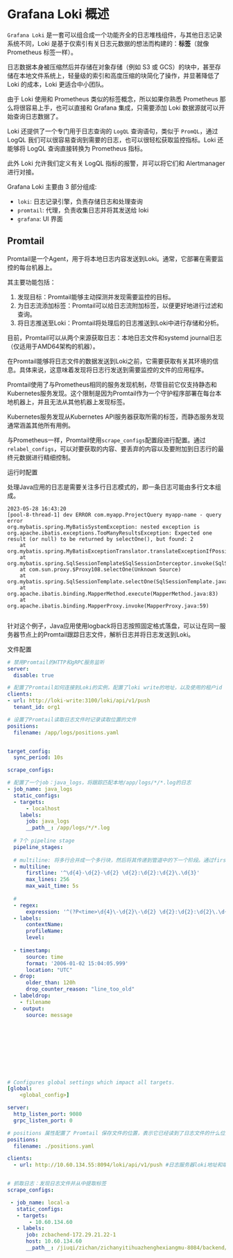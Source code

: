 

# Grafana Loki 概述

`Grafana Loki` 是一套可以组合成一个功能齐全的日志堆栈组件，与其他日志记录系统不同，Loki 是基于仅索引有关日志元数据的想法而构建的：**标签**（就像 Prometheus 标签一样）。

日志数据本身被压缩然后并存储在对象存储（例如 S3 或 GCS）的块中，甚至存储在本地文件系统上，轻量级的索引和高度压缩的块简化了操作，并显著降低了 Loki 的成本，Loki 更适合中小团队。

由于 Loki 使用和 Prometheus 类似的标签概念，所以如果你熟悉 Prometheus 那么将很容易上手，也可以直接和 Grafana 集成，只需要添加 Loki 数据源就可以开始查询日志数据了。

Loki 还提供了一个专门用于日志查询的 `LogQL` 查询语句，类似于 `PromQL`，通过 LogQL 我们可以很容易查询到需要的日志，也可以很轻松获取监控指标。Loki 还能够将 LogQL 查询直接转换为 Prometheus 指标。

此外 Loki 允许我们定义有关 LogQL 指标的报警，并可以将它们和 Alertmanager 进行对接。



Grafana Loki 主要由 3 部分组成:

- `loki`: 日志记录引擎，负责存储日志和处理查询
- `promtail`: 代理，负责收集日志并将其发送给 loki
- `grafana`: UI 界面





























## Promtail





Promtail是一个Agent，用于将本地日志内容发送到Loki。通常，它部署在需要监控的每台机器上。

其主要功能包括：

1. 发现目标：Promtail能够主动探测并发现需要监控的目标。
2. 为日志流添加标签：Promtail可以给日志流附加标签，以便更好地进行过滤和查询。
3. 将日志推送至Loki：Promtail将处理后的日志推送到Loki中进行存储和分析。



目前，Promtail可以从两个来源获取日志：本地日志文件和systemd journal日志（仅适用于AMD64架构的机器）。





在Promtail能够将日志文件的数据发送到Loki之前，它需要获取有关其环境的信息。具体来说，这意味着发现将日志行发送到需要监控的文件的应用程序。

Promtail使用了与Prometheus相同的服务发现机制，尽管目前它仅支持静态和Kubernetes服务发现。这个限制是因为Promtail作为一个守护程序部署在每台本地机器上，并且无法从其他机器上发现标签。

Kubernetes服务发现从Kubernetes API服务器获取所需的标签，而静态服务发现通常涵盖其他所有用例。

与Prometheus一样，Promtail使用`scrape_configs`配置段进行配置。通过`relabel_configs`，可以对要获取的内容、要丢弃的内容以及要附加到日志行的最终元数据进行精细控制。



运行时配置









处理Java应用的日志是需要关注多行日志模式的，即一条日志可能由多行文本组成。



```
2023-05-28 16:43:20	
[pool-8-thread-1] dev ERROR com.myapp.ProjectQuery myapp-name - query error
org.mybatis.spring.MyBatisSystemException: nested exception is org.apache.ibatis.exceptions.TooManyResultsException: Expected one result (or null) to be returned by selectOne(), but found: 2
	at org.mybatis.spring.MyBatisExceptionTranslator.translateExceptionIfPossible(MyBatisExceptionTranslator.java:77)
	at org.mybatis.spring.SqlSessionTemplate$SqlSessionInterceptor.invoke(SqlSessionTemplate.java:446)
	at com.sun.proxy.$Proxy108.selectOne(Unknown Source)
	at org.mybatis.spring.SqlSessionTemplate.selectOne(SqlSessionTemplate.java:166)
	at org.apache.ibatis.binding.MapperMethod.execute(MapperMethod.java:83)
	at org.apache.ibatis.binding.MapperProxy.invoke(MapperProxy.java:59)


```



针对这个例子，Java应用使用logback将日志按照固定格式落盘，可以让在同一服务器节点上的Promtail跟踪日志文件，解析日志并将日志发送到Loki。









文件配置

```yaml
# 禁用Promtail的HTTP和gRPC服务监听
server:
  disable: true

# 配置了Promtail如何连接到Loki的实例，配置了loki write的地址，以及使用的租户id
clients:
- url: http://loki-write:3100/loki/api/v1/push
  tenant_id: org1

# 设置了Promtail读取日志文件时记录读取位置的文件
positions:
  filename: /app/logs/positions.yaml


target_config:
  sync_period: 10s

scrape_configs:

# 配置了一个job：java_logs，将跟踪匹配本地/app/logs/*/*.log的日志
- job_name: java_logs
  static_configs:
  - targets:
      - localhost
    labels:
      job: java_logs
      __path__: /app/logs/*/*.log
  
  # 7个 pipeline stage
  pipeline_stages:
  
  # multiline: 将多行合并成一个多行块，然后将其传递到管道中的下一个阶段。通过firstline首行正则表达式来识别新的块。不匹配该表达式的任何行都被视为前一个匹配块的一部分。这个正则其实就是说年月日开头的才叫一行
  - multiline:
      firstline: '^\d{4}-\d{2}-\d{2} \d{2}:\d{2}:\d{2}\.\d{3}'
      max_lines: 256
      max_wait_time: 5s
  
  # 
  - regex:
      expression: '^(?P<time>\d{4}\-\d{2}\-\d{2} \d{2}:\d{2}:\d{2}\.\d{3}) (?P<message>\[(?P<thread>.*?)\] (?P<profileName>[^\s]+) (?P<level>[^\s]+) (?P<logger>[^\s]+) (?P<contextName>[^\s]+) - [\s\S]*)'
  - labels:
      contextName:
      profileName:
      level:
      
  - timestamp:
      source: time
      format: '2006-01-02 15:04:05.999'
      location: "UTC"
  - drop:
      older_than: 120h
      drop_counter_reason: "line_too_old"
  - labeldrop:
    - filename
  -  output:
      source: message










# Configures global settings which impact all targets.
[global: 
	<global_config>]

server:
  http_listen_port: 9080
  grpc_listen_port: 0

# positions 属性配置了 Promtail 保存文件的位置，表示它已经读到了日志文件的什么位置。当 Promtail 重新启动时需要它，以允许它从中断的地方继续读取日志。
positions:
  filename: ./positions.yaml

clients:
  - url: http://10.60.134.55:8094/loki/api/v1/push #日志服务器loki地址和端口


# 抓取日志：发现日志文件并从中提取标签
scrape_configs:

 - job_name: local-a
   static_configs:
   - targets:
       - 10.60.134.60
   - labels:
      job: zcbachend-172.29.21.22-1
      host: 10.60.134.60
      __path__: /jiuqi/zichan/zichanyitihuazhenghexiangmu-8084/backend/server.log  #本机日志路径
      
      
```

